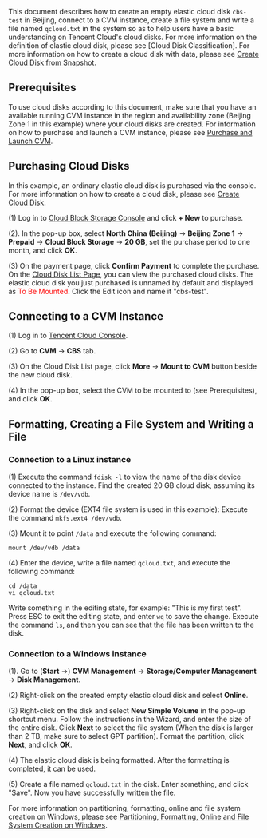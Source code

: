 This document describes how to create an empty elastic cloud disk `cbs-test` in Beijing, connect to a CVM instance, create a file system and write a file named `qcloud.txt` in the system so as to help users have a basic understanding on Tencent Cloud's cloud disks. For more information on the definition of elastic cloud disk, please see [Cloud Disk Classification]. For more information on how to create a cloud disk with data, please see [Create Cloud Disk from Snapshot](/doc/product/362/5757).

## Prerequisites
To use cloud disks according to this document, make sure that you have an available running CVM instance in the region and availability zone (Beijing Zone 1 in this example) where your cloud disks are created. For information on how to purchase and launch a CVM instance, please see [Purchase and Launch CVM](/doc/product/213/4855).

## Purchasing Cloud Disks
In this example, an ordinary elastic cloud disk is purchased via the console. For more information on how to create a cloud disk, please see [Create Cloud Disk](/doc/product/362/5744).

(1) Log in to [Cloud Block Storage Console](https://console.cloud.tencent.com/cvm/cbs) and click **+ New** to purchase.

(2). In the pop-up box, select **North China (Beijing)** -> **Beijing Zone 1** -> **Prepaid** -> **Cloud Block Storage** -> **20 GB**, set the purchase period to one month, and click **OK**.

(3) On the payment page, click **Confirm Payment** to complete the purchase. On the [Cloud Disk List Page](https://console.cloud.tencent.com/cvm/cbs), you can view the purchased cloud disks. The elastic cloud disk you just purchased is unnamed by default and displayed as <font color="red">To Be Mounted</font>. Click the Edit icon and name it "cbs-test".

## Connecting to a CVM Instance
(1) Log in to [Tencent Cloud Console](https://console.cloud.tencent.com/).

(2) Go to **CVM** -> **CBS** tab.

(3) On the Cloud Disk List page, click **More** -> **Mount to CVM** button beside the new cloud disk.

(4) In the pop-up box, select the CVM to be mounted to (see Prerequisites), and click **OK**.

## Formatting, Creating a File System and Writing a File
### Connection to a Linux instance

(1) Execute the command `fdisk -l` to view the name of the disk device connected to the instance. Find the created 20 GB cloud disk, assuming its device name is `/dev/vdb`.

(2) Format the device (EXT4 file system is used in this example): Execute the command `mkfs.ext4 /dev/vdb`.

(3) Mount it to point `/data` and execute the following command:
```
mount /dev/vdb /data
```

(4) Enter the device, write a file named `qcloud.txt`, and execute the following command:
```
cd /data
vi qcloud.txt
```
Write something in the editing state, for example: "This is my first test". Press ESC to exit the editing state, and enter `wq` to save the change. Execute the command `ls`, and then you can see that the file has been written to the disk.

<!--For more information on partitioning, formatting, and file system creation on Linux, please see [Partitioning, Formatting, Mounting and File System Creation on Linux]().-->

### Connection to a Windows instance
(1). Go to (**Start** ->) **CVM Management** -> **Storage/Computer Management** -> **Disk Management**.

(2) Right-click on the created empty elastic cloud disk and select **Online**.

(3) Right-click on the disk and select **New Simple Volume** in the pop-up shortcut menu. Follow the instructions in the Wizard, and enter the size of the entire disk. Click **Next** to select the file system (When the disk is larger than 2 TB, make sure to select GPT partition). Format the partition, click **Next**, and click **OK**.

(4) The elastic cloud disk is being formatted. After the formatting is completed, it can be used.

(5) Create a file named `qcloud.txt` in the disk. Enter something, and click "Save". Now you have successfully written the file.

For more information on partitioning, formatting, online and file system creation on Windows, please see [Partitioning, Formatting, Online and File System Creation on Windows](https://intl.cloud.tencent.com/document/product/362/6734).

